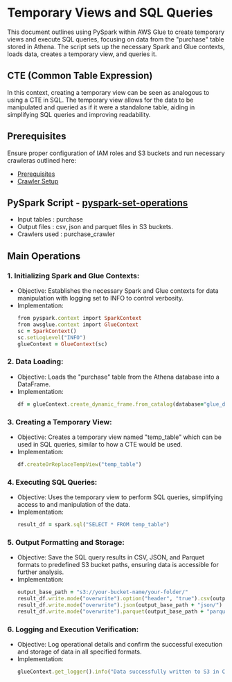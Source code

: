 # Temporary Views and SQL Queries 
This document outlines using PySpark within AWS Glue to create temporary views and execute SQL queries, focusing on data from the "purchase" table stored in Athena. 
The script sets up the necessary Spark and Glue contexts, loads data, creates a temporary view, and queries it.

## CTE (Common Table Expression)
In this context, creating a temporary view can be seen as analogous to using a CTE in SQL. The temporary view allows for the data to be manipulated and queried as if 
it were a standalone table, aiding in simplifying SQL queries and improving readability.

## Prerequisites

Ensure proper configuration of IAM roles and S3 buckets and run necessary crawleras outlined here:

* [Prerequisites]((/prerequisites.md)) 
* [Crawler Setup](/aws-glue-crawler.md)

##  PySpark Script - [pyspark-set-operations](../glue-code/ti-pyspark-cte.py)
- Input tables          : purchase
- Output files          : csv, json and parquet files in S3 buckets.
- Crawlers used         : purchase_crawler

## Main Operations
### 1. Initializing Spark and Glue Contexts:
* Objective: Establishes the necessary Spark and Glue contexts for data manipulation with logging set to INFO to control verbosity.
* Implementation:
  ```ruby
  from pyspark.context import SparkContext
  from awsglue.context import GlueContext
  sc = SparkContext()
  sc.setLogLevel("INFO")
  glueContext = GlueContext(sc)
  ```
### 2. Data Loading:
* Objective: Loads the "purchase" table from the Athena database into a DataFrame.
* Implementation:
  ```ruby
  df = glueContext.create_dynamic_frame.from_catalog(database="glue_db", table_name="purchase").toDF()

  ```
### 3. Creating a Temporary View:
* Objective: Creates a temporary view named "temp_table" which can be used in SQL queries, similar to how a CTE would be used.
* Implementation:
  ```ruby
  df.createOrReplaceTempView("temp_table")
  ```

### 4. Executing SQL Queries:
* Objective: Uses the temporary view to perform SQL queries, simplifying access to and manipulation of the data.
* Implementation:
  ```ruby
  result_df = spark.sql("SELECT * FROM temp_table")
  ```

### 5. Output Formatting and Storage:
* Objective: Save the SQL query results in CSV, JSON, and Parquet formats to predefined S3 bucket paths, ensuring data is accessible for further analysis.
* Implementation:
  ```ruby
  output_base_path = "s3://your-bucket-name/your-folder/"
  result_df.write.mode("overwrite").option("header", "true").csv(output_base_path + "csv/")
  result_df.write.mode("overwrite").json(output_base_path + "json/")
  result_df.write.mode("overwrite").parquet(output_base_path + "parquet/")
  ```
### 6. Logging and Execution Verification:
* Objective: Log operational details and confirm the successful execution and storage of data in all specified formats.
* Implementation:
  ```ruby
  glueContext.get_logger().info("Data successfully written to S3 in CSV, JSON, and Parquet formats.")
  ```

